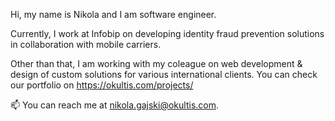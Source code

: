 Hi, my name is Nikola and I am software engineer.

Currently, I work at Infobip on developing identity fraud prevention solutions
in collaboration with mobile carriers. 

Other than that, I am working with my coleague
on web development & design of custom solutions for various international clients.
You can check our portfolio on https://okultis.com/projects/

📫 You can reach me at nikola.gajski@okultis.com.
